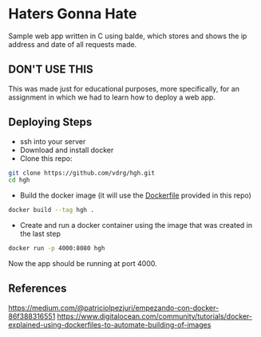 # Haters Gonna Hate
Sample web app written in C using balde, which stores and shows the ip address and date of all requests made.

## DON'T USE THIS

This was made just for educational purposes, more specifically, for an assignment in which we had to learn how to deploy a web app.

## Deploying Steps

* ssh into your server
* Download and install docker
* Clone this repo:
```sh
git clone https://github.com/vdrg/hgh.git
cd hgh
```
* Build the docker image (it will use the [Dockerfile](./Dockerfile) provided in this repo)
```sh
docker build --tag hgh .
```
* Create and run a docker container using the image that was created in the last step
```sh
docker run -p 4000:8080 hgh
```

Now the app should be running at port 4000.

## References

https://medium.com/@patriciolpezjuri/empezando-con-docker-86f388316551
https://www.digitalocean.com/community/tutorials/docker-explained-using-dockerfiles-to-automate-building-of-images
